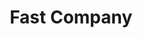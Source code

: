 ---
collection_archive: false
collection_awards: []
collection_category:
  - Editorial
  - Tech
  - Reportage
  - Color
  - Still Life + Details
  - Environments
collection_content: 
collection_cover: https://d1sf55qlb7p6hz.cloudfront.net/waymo-8.jpg
collection_cover_mobile: https://d1sf55qlb7p6hz.cloudfront.net/verticalcovers-21.jpg
collection_description: 
collection_exhibition: []
collection_filter: Commissioned + Stock
collection_hidden: false
collection_meta: Google's Waymo Autonomous Car
collection_press: []
collection_preview:
  - https://d1sf55qlb7p6hz.cloudfront.net/waymo_covers-1.jpg
  - https://d1sf55qlb7p6hz.cloudfront.net/waymo_covers-2.jpg
  - https://d1sf55qlb7p6hz.cloudfront.net/waymo_covers-3.jpg
  - https://d1sf55qlb7p6hz.cloudfront.net/waymo_covers-4.jpg
cover_image: https://d1sf55qlb7p6hz.cloudfront.net/social-14.jpg
date: 
hide_footer: true 
logo: 
navigation_theme: white
slug: googles-waymo-car
theme_color: "#C2ECD1"
theme_color_all_works: B3EFCB"
title: Fast Company 
collection_blocks:
  - _bookshop_name: collections/media-row-start
    row_alignment: between
  - _bookshop_name: collections/media-element 
    color: "#F6ECE3"
    image:  https://d1sf55qlb7p6hz.cloudfront.net/waymo-1.jpg
    margin_left: '10'
    margin_right: 0
    margin_y: '100'
    width: '60'
  - _bookshop_name: collections/media-row
    row_alignment: between
  - _bookshop_name: collections/media-element 
    color: "#FAF7DF"
    image:  https://d1sf55qlb7p6hz.cloudfront.net/waymo-3.jpg
    margin_left: '5'
    margin_right: 0
    margin_y: '500'
    width: '33'
  - _bookshop_name: collections/media-element 
    color: "#CBD9E9"
    image:  https://d1sf55qlb7p6hz.cloudfront.net/waymo-2.jpg
    margin_left: 0
    margin_y: '100'
    width: '50'
  - _bookshop_name: collections/media-row
    row_alignment: between
  - _bookshop_name: collections/media-element 
    color: "#D3F5E5"
    image:  https://d1sf55qlb7p6hz.cloudfront.net/waymo-4.jpg
    margin_left: '25'
    margin_y: '100'
    width: '60'
  - _bookshop_name: collections/media-row
    row_alignment: between
  - _bookshop_name: collections/media-element 
    color: "#F6E5D9"
    image:  https://d1sf55qlb7p6hz.cloudfront.net/waymo-5.jpg
    margin_left: 0
    margin_right: 0
    margin_y: '100'
    width: '40'
  - _bookshop_name: collections/media-element 
    color: "#D8E9EA"
    image:  https://d1sf55qlb7p6hz.cloudfront.net/waymo-6.jpg
    margin_right: '10'
    margin_y: '300'
    width: '40'
  - _bookshop_name: collections/media-row
    row_alignment: between
  - _bookshop_name: collections/media-element 
    color: "#CDCEDD"
    image:  https://d1sf55qlb7p6hz.cloudfront.net/waymo-7.jpg
    margin_left: '30'
    margin_right: 0
    margin_y: '100'
    width: '33'
  - _bookshop_name: collections/media-row
    row_alignment: between
  - _bookshop_name: collections/media-element 
    color: "#CCF5DF"
    image:  https://d1sf55qlb7p6hz.cloudfront.net/waymo-8.jpg
    margin_left: '10'
    margin_right: 0
    margin_y: '100'
    width: '60'
  - _bookshop_name: collections/media-row
    row_alignment: between
  - _bookshop_name: collections/media-element 
    color: "#FBDFD9"
    image:  https://d1sf55qlb7p6hz.cloudfront.net/waymo-10.jpg
    margin_left: '5'
    margin_y: '300'
    width: '40'
  - _bookshop_name: collections/media-element 
    color: "#F5F5E9"
    image:  https://d1sf55qlb7p6hz.cloudfront.net/waymo-9.jpg
    margin_left: 0
    margin_right: '10'
    margin_y: '100'
    width: '33'
  - _bookshop_name: collections/media-row
    row_alignment: between
  - _bookshop_name: collections/media-element 
    color: "#E9F0F8"
    image: https://d1sf55qlb7p6hz.cloudfront.net/waymo-11.jpg
    margin_left: '20'
    margin_y: '100'
    width: '60'
  - _bookshop_name: collections/media-row-end
---